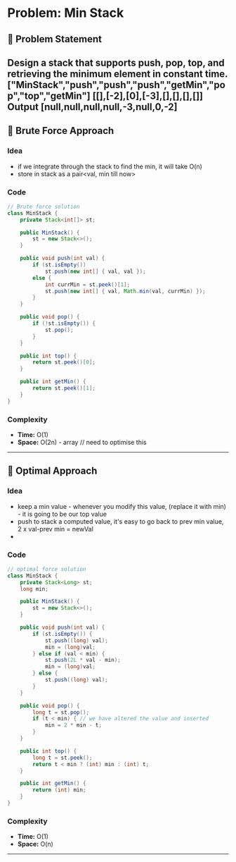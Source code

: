 # Problem: Min Stack

## 📄 Problem Statement
Design a stack that supports push, pop, top, and retrieving the minimum element in constant time.
["MinStack","push","push","push","getMin","pop","top","getMin"]
[[],[-2],[0],[-3],[],[],[],[]]
Output
[null,null,null,null,-3,null,0,-2]
---

## 🧠 Brute Force Approach
### Idea
- if we integrate through the stack to find the min, it will take O(n)
- store in stack as a pair<val, min till now>

### Code
```java
// Brute force solution
class MinStack {
    private Stack<int[]> st;

    public MinStack() {
        st = new Stack<>();
    }

    public void push(int val) {
        if (st.isEmpty())
            st.push(new int[] { val, val });
        else {
            int currMin = st.peek()[1];
            st.push(new int[] { val, Math.min(val, currMin) });
        }
    }

    public void pop() {
        if (!st.isEmpty()) {
            st.pop();
        }
    }

    public int top() {
        return st.peek()[0];
    }

    public int getMin() {
        return st.peek()[1];
    }
}
```

### Complexity
- **Time:** O(1)
- **Space:** O(2n) - array // need to optimise this

---

## 🧪 Optimal Approach
### Idea
- keep a min value - whenever you modify this value, (replace it with min) - it is going to be our top value
- push to stack a computed value, it's easy to go back to prev min value, 2 x val-prev min = newVal
- 

### Code
```java
// optimal force solution
class MinStack {
    private Stack<Long> st;
    long min;

    public MinStack() {
        st = new Stack<>();
    }

    public void push(int val) {
        if (st.isEmpty()) {
            st.push((long) val);
            min = (long)val;
        } else if (val < min) {
            st.push(2L * val - min);
            min = (long)val;
        } else {
            st.push((long) val);
        }
    }

    public void pop() {
        long t = st.pop();
        if (t < min) { // we have altered the value and inserted
            min = 2 * min - t;
        }
    }

    public int top() {
        long t = st.peek();
        return t < min ? (int) min : (int) t;
    }

    public int getMin() {
        return (int) min;
    }
}

```

### Complexity
- **Time:** O(1)
- **Space:** O(n)

---